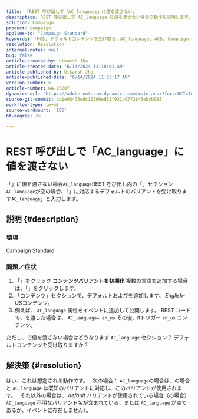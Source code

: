 ```yaml
---
title: 「REST 呼び出しで「AC_language」に値を渡さない」
description: REST 呼び出しで AC_language に値を渡さない場合の動作を説明します。 デフォルトのバリアントが使用されます。」
solution: Campaign
product: Campaign
applies-to: "Campaign Standard"
keywords: 「KCS, デフォルトコンテンツを受け取る，AC_language, ACS, Campaign Standard」
resolution: Resolution
internal-notes: null
bug: false
article-created-by: Utkarsh Jha
article-created-date: "6/14/2024 11:18:01 AM"
article-published-by: Utkarsh Jha
article-published-date: "6/14/2024 11:23:17 AM"
version-number: 6
article-number: KA-15207
dynamics-url: "https://adobe-ent.crm.dynamics.com/main.aspx?forceUCI=1&pagetype=entityrecord&etn=knowledgearticle&id=074d1dc1-3f2a-ef11-840a-000d3a5a67ba"
source-git-commit: cd1e06473edc10366ed13f931b0772845ebcb083
workflow-type: tm+mt
source-wordcount: '186'
ht-degree: 3%

---
```


# REST 呼び出しで「AC_language」に値を渡さない


「」に値を渡さない場合`AC_language`REST 呼び出し内の「」セクション`AC_language`が空の場合、「」に対応するデフォルトのバリアントを受け取ります`AC_language`」と入力します。

## 説明 {#description}


### <b>環境</b>

Campaign Standard

### <b>問題／症状</b>

1. 「」をクリック <b>コンテンツバリアントを初期化</b> 複数の言語を追加する場合は、「」をクリックします。
2. 「コンテンツ」セクションで、デフォルトおよびを追加します。 *English-US*&#x200B;コンテンツ。
3. 例えば、 `AC_language` 属性をイベントに追加して公開します。 REST コードで、を渡した場合は、 `AC_language= en_us` その後、itトリガー `en_us` コンテンツ。


ただし、で値を渡さない場合はどうなります `AC_language` セクション？ デフォルトコンテンツを受け取りますか？


## 解決策 {#resolution}


はい、これは想定される動作です。
 
次の場合： `AC_language`の場合は、の場合と `AC_language` は既知のバリアントに対応し、このバリアントが使用されます。
 
それ以外の場合は、 *default* バリアントが使用されている場合（の場合） `AC_language` 不明なバリアント名が含まれている、または `AC_language` が空であるか、イベントに存在しません）。
